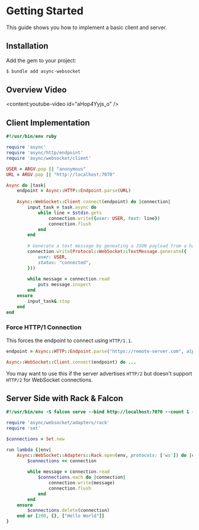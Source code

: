 # Getting Started

This guide shows you how to implement a basic client and server.

## Installation

Add the gem to your project:

~~~ bash
$ bundle add async-websocket
~~~

## Overview Video

<content:youtube-video id="aHop4Yyjs_o" />

## Client Implementation

~~~ ruby
#!/usr/bin/env ruby

require 'async'
require 'async/http/endpoint'
require 'async/websocket/client'

USER = ARGV.pop || "anonymous"
URL = ARGV.pop || "http://localhost:7070"

Async do |task|
	endpoint = Async::HTTP::Endpoint.parse(URL)
	
	Async::WebSocket::Client.connect(endpoint) do |connection|
		input_task = task.async do
			while line = $stdin.gets
				connection.write({user: USER, text: line})
				connection.flush
			end
		end
		
		# Generate a text message by geneating a JSON payload from a hash:
		connection.write(Protocol::WebSocket::TextMessage.generate({
			user: USER,
			status: "connected",
		}))
		
		while message = connection.read
			puts message.inspect
		end
	ensure
		input_task&.stop
	end
end
~~~

### Force HTTP/1 Connection

This forces the endpoint to connect using `HTTP/1.1`.

~~~ ruby
endpoint = Async::HTTP::Endpoint.parse("https://remote-server.com", alpn_protocols: Async::HTTP::Protocol::HTTP11.names)

Async::WebSocket::Client.connect(endpoint) do ...
~~~

You may want to use this if the server advertises `HTTP/2` but doesn't support `HTTP/2` for WebSocket connections.

## Server Side with Rack & Falcon

~~~ ruby
#!/usr/bin/env -S falcon serve --bind http://localhost:7070 --count 1 -c

require 'async/websocket/adapters/rack'
require 'set'

$connections = Set.new

run lambda {|env|
	Async::WebSocket::Adapters::Rack.open(env, protocols: ['ws']) do |connection|
		$connections << connection
		
		while message = connection.read
			$connections.each do |connection|
				connection.write(message)
				connection.flush
			end
		end
	ensure
		$connections.delete(connection)
	end or [200, {}, ["Hello World"]]
}
~~~
